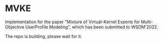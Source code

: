 # MVKE
Implementation for the paper "Mixture of Virtual-Kernel Experts for Multi-Objective UserProfile Modeling", which has been submitted to WSDM'2022.

The repo is building, please wait for it.
